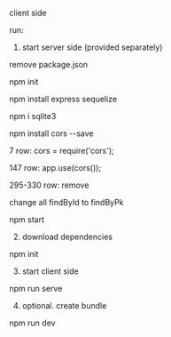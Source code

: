 client side

run:

1. start server side (provided separately)

remove package.json

npm init

npm install express sequelize

npm i sqlite3

npm install cors --save

7 row: cors = require('cors');

147 row: app.use(cors());

295-330 row: remove

change all findById to findByPk

npm start

2. download dependencies

npm init

3. start client side

npm run serve

4. optional. create bundle

npm run dev
